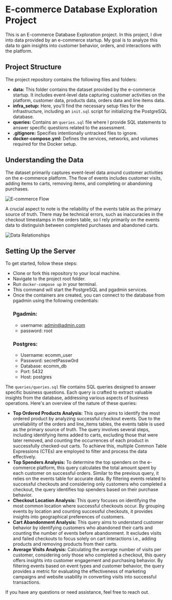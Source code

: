 # E-commerce Database Exploration Project

This is an E-commerce Database Exploration project. In this project, I dive into data provided by an e-commerce startup. My goal is to analyze this data to gain insights into customer behavior, orders, and interactions with the platform.

## Project Structure

The project repository contains the following files and folders:

- **data:** This folder contains the dataset provided by the e-commerce startup. It includes event-level data capturing customer activities on the platform, customer data, products data, orders data and line items data.
- **infra_setup:** Here, you'll find the necessary setup files for the infrastructure, including an `init.sql` script for initializing the PostgreSQL database.
- **queries:** Contains an `queries.sql` file where I provide SQL statements to answer specific questions related to the assessment.
- **.gitignore:** Specifies intentionally untracked files to ignore.
- **docker-compose.yml:** Defines the services, networks, and volumes required for the Docker setup.

## Understanding the Data

The dataset primarily captures event-level data around customer activities on the e-commerce platform. The flow of events includes customer visits, adding items to carts, removing items, and completing or abandoning purchases.

![E-commerce Flow](assets/flow.png)

A crucial aspect to note is the reliability of the events table as the primary source of truth. There may be technical errors, such as inaccuracies in the checkout timestamps in the orders table, so I rely primarily on the events data to distinguish between completed purchases and abandoned carts.

![Data Relationships](assets/relationships.png)


## Setting Up the Server

To get started, follow these steps:

- Clone or fork this repository to your local machine.
- Navigate to the project root folder.
- Run `docker-compose up` in your terminal.
- This command will start the PostgreSQL and pgadmin services.
- Once the containers are created, you can connect to the database from pgadmin using the following credentials:
  ### Pgadmin:
    - username: admin@admin.com
    - password: root
  ### Postgres:
   - Username: ecomm_user
   - Password: secretPassw0rd
   - Database: ecomm_db
   - Port: 5432
   - Host: postgres

The `queries/queries.sql` file contains SQL queries designed to answer specific business questions. Each query is crafted to extract valuable insights from the database, addressing various aspects of business operations. Here's an overview of the nature of these queries:

- **Top Ordered Products Analysis:** This query aims to identify the most ordered product by analyzing successful checkout events. Due to the unreliability of the orders and line_items tables, the events table is used as the primary source of truth. The query involves several steps, including identifying items added to carts, excluding those that were later removed, and counting the occurrences of each product in successfully checked-out carts. To achieve this, multiple Common Table Expressions (CTEs) are employed to filter and process the data effectively.
- **Top Spenders Analysis:** To determine the top spenders on the e-commerce platform, this query calculates the total amount spent by each customer on successful orders. Similar to the previous query, it relies on the events table for accurate data. By filtering events related to successful checkouts and considering only customers who completed a checkout, the query identifies top spenders based on their purchase behavior.
- **Checkout Location Analysis:** This query focuses on identifying the most common location where successful checkouts occur. By grouping events by location and counting successful checkouts, it provides insights into geographical preferences of customers.
- **Cart Abandonment Analysis:** This query aims to understand customer behavior by identifying customers who abandoned their carts and counting the number of events before abandonment. It excludes visits and failed checkouts to focus solely on cart interactions i.e., adding products and removing products from their carts.
- **Average Visits Analysis:** Calculating the average number of visits per customer, considering only those who completed a checkout, this query offers insights into customer engagement and purchasing behavior. By filtering events based on event types and customer behavior, the query provides a metric for evaluating the effectiveness of marketing campaigns and website usability in converting visits into successful transactions.

If you have any questions or need assistance, feel free to reach out.
